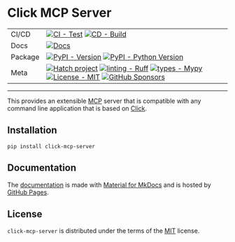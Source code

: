 # Click MCP Server

| | |
| --- | --- |
| CI/CD | [![CI - Test](https://github.com/ofek/click-mcp-server/actions/workflows/test.yml/badge.svg)](https://github.com/ofek/click-mcp-server/actions/workflows/test.yml) [![CD - Build](https://github.com/ofek/click-mcp-server/actions/workflows/build.yml/badge.svg)](https://github.com/ofek/click-mcp-server/actions/workflows/build.yml) |
| Docs | [![Docs](https://github.com/ofek/click-mcp-server/actions/workflows/docs.yml/badge.svg)](https://github.com/ofek/click-mcp-server/actions/workflows/docs.yml) |
| Package | [![PyPI - Version](https://img.shields.io/pypi/v/click-mcp-server.svg?logo=pypi&label=PyPI&logoColor=gold)](https://pypi.org/project/click-mcp-server/) [![PyPI - Python Version](https://img.shields.io/pypi/pyversions/click-mcp-server.svg?logo=python&label=Python&logoColor=gold)](https://pypi.org/project/click-mcp-server/) |
| Meta | [![Hatch project](https://img.shields.io/badge/%F0%9F%A5%9A-Hatch-4051b5.svg)](https://github.com/ofek/click-mcp-server) [![linting - Ruff](https://img.shields.io/endpoint?url=https://raw.githubusercontent.com/astral-sh/ruff/main/assets/badge/v2.json)](https://github.com/astral-sh/ruff) [![types - Mypy](https://img.shields.io/badge/types-Mypy-blue.svg)](https://github.com/python/mypy) [![License - MIT](https://img.shields.io/badge/license-MIT-9400d3.svg)](https://spdx.org/licenses/) [![GitHub Sponsors](https://img.shields.io/github/sponsors/ofek?logo=GitHub%20Sponsors&style=social)](https://github.com/sponsors/ofek) |

-----

This provides an extensible [MCP](https://modelcontextprotocol.io) server that is compatible with any command line application that is based on [Click](https://github.com/pallets/click).

## Installation

```console
pip install click-mcp-server
```

## Documentation

The [documentation](https://ofek.dev/click-mcp-server/) is made with [Material for MkDocs](https://github.com/squidfunk/mkdocs-material) and is hosted by [GitHub Pages](https://docs.github.com/en/pages).

## License

`click-mcp-server` is distributed under the terms of the [MIT](https://spdx.org/licenses/MIT.html) license.
